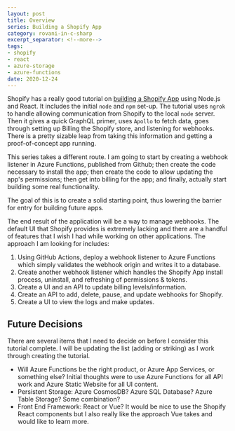 ```yaml
---
layout: post
title: Overview
series: Building a Shopify App
category: rovani-in-c-sharp
excerpt_separator: <!--more-->
tags:
- shopify
- react
- azure-storage
- azure-functions
date: 2020-12-24
---
```


Shopify has a really good tutorial on [building a Shopify App](https://shopify.dev/tutorials/build-a-shopify-app-with-node-and-react) using Node.js and React. It includes the initial ```node``` and ```npm``` set-up. The tutorial uses ```ngrok``` to handle allowing communication from Shopify to the local ```node``` server. Then it gives a quick GraphQL primer, uses ```Apollo``` to fetch data, goes through setting up Billing the Shopify store, and listening for webhooks. There is a pretty sizable leap from taking this information and getting a proof-of-concept app running.

This series takes a different route. I am going to start by creating a webhook listener in Azure Functions, published from Github; then create the code necessary to install the app; then create the code to allow updating the app's permissions; then get into billing for the app; and finally, actually start building some real functionality.

The goal of this is to create a solid starting point, thus lowering the barrier for entry for building future apps.

<!--more-->

The end result of the application will be a way to manage webhooks. The default UI that Shopify provides is extremely lacking and there are a handful of features that I wish I had while working on other applications. The approach I am looking for includes:

1. Using GitHub Actions, deploy a webhook listener to Azure Functions which simply validates the webhook origin and writes it to a database.
1. Create another webhook listener which handles the Shopify App install process, uninstall, and refreshing of permissions & tokens.
1. Create a UI and an API to update billing levels/information.
1. Create an API to add, delete, pause, and update webhooks for Shopify.
1. Create a UI to view the logs and make updates.

## Future Decisions

There are several items that I need to decide on before I consider this tutorial complete. I will be updating the list (adding or striking) as I work through creating the tutorial.

- Will Azure Functions be the right product, or Azure App Services, or something else? Initial thoughts were to use Azure Functions for all API work and Azure Static Website for all UI content.
- Persistent Storage: Azure CosmosDB? Azure SQL Database? Azure Table Storage? Some combination?
- Front End Framework: React or Vue? It would be nice to use the Shopify React components but I also really like the approach Vue takes and would like to learn more.
